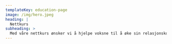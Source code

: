 ```yaml
---
templateKey: education-page
image: /img/hero.jpeg
heading: |
  Nettkurs
subheading: >
  Med våre nettkurs ønsker vi å hjelpe voksne til å øke sin relasjonskompetanse.
---
```

